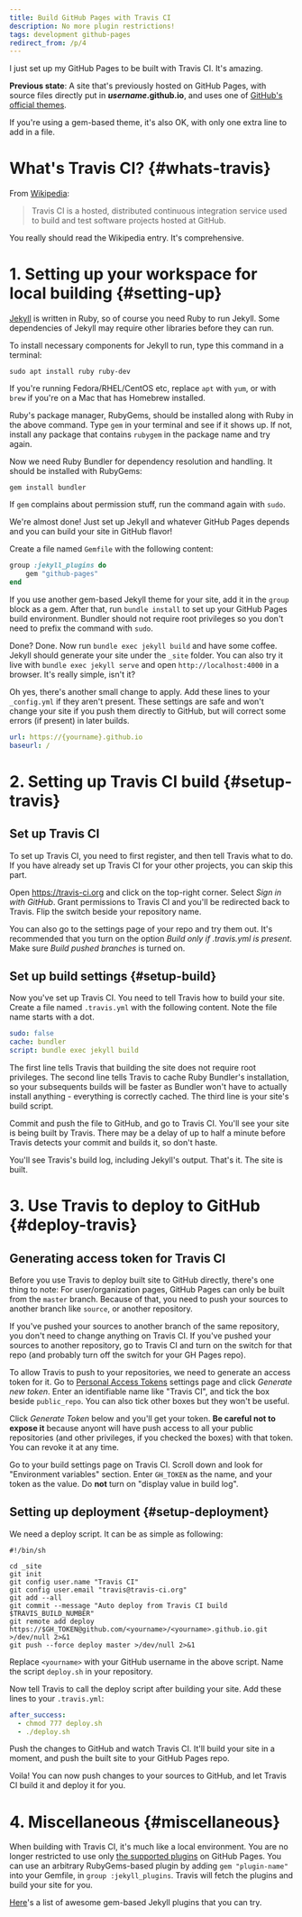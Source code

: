 ```yaml
---
title: Build GitHub Pages with Travis CI
description: No more plugin restrictions!
tags: development github-pages
redirect_from: /p/4
---
```


I just set up my GitHub Pages to be built with Travis CI. It's amazing.

**Previous state**: A site that's previously hosted on GitHub Pages, with source files directly put in **_username_.github.io**, and uses one of [GitHub's official themes][3].

If you're using a gem-based theme, it's also OK, with only one extra line to add in a file.


# What's Travis CI? {#whats-travis}

From [Wikipedia][1]:

> Travis CI is a hosted, distributed continuous integration service used to build and test software projects hosted at GitHub.

You really should read the Wikipedia entry. It's comprehensive.

# 1. Setting up your workspace for local building {#setting-up}

[Jekyll][2] is written in Ruby, so of course you need Ruby to run Jekyll. Some dependencies of Jekyll may require other libraries before they can run.

To install necessary components for Jekyll to run, type this command in a terminal:

```
sudo apt install ruby ruby-dev
```

If you're running Fedora/RHEL/CentOS etc, replace `apt` with `yum`, or with `brew` if you're on a Mac that has Homebrew installed.

Ruby's package manager, RubyGems, should be installed along with Ruby in the above command. Type `gem` in your terminal and see if it shows up. If not, install any package that contains `rubygem` in the package name and try again.

Now we need Ruby Bundler for dependency resolution and handling. It should be installed with RubyGems:

```
gem install bundler
```

If `gem` complains about permission stuff, run the command again with `sudo`.

We're almost done! Just set up Jekyll and whatever GitHub Pages depends and you can build your site in GitHub flavor!

Create a file named `Gemfile` with the following content:

```ruby
group :jekyll_plugins do
    gem "github-pages"
end
```

If you use another gem-based Jekyll theme for your site, add it in the `group` block as a gem. After that, run `bundle install` to set up your GitHub Pages build environment. Bundler should not require root privileges so you don't need to prefix the command with `sudo`.

Done? Done. Now run `bundle exec jekyll build` and have some coffee. Jekyll should generate your site under the `_site` folder. You can also try it live with `bundle exec jekyll serve` and open `http://localhost:4000` in a browser. It's really simple, isn't it?

Oh yes, there's another small change to apply. Add these lines to your `_config.yml` if they aren't present. These settings are safe and won't change your site if you push them directly to GitHub, but will correct some errors (if present) in later builds.

```yaml
url: https://{yourname}.github.io
baseurl: /
```


# 2. Setting up Travis CI build {#setup-travis}

## Set up Travis CI

To set up Travis CI, you need to first register, and then tell Travis what to do. If you have already set up Travis CI for your other projects, you can skip this part.

Open <https://travis-ci.org> and click on the top-right corner. Select *Sign in with GitHub*. Grant permissions to Travis CI and you'll be redirected back to Travis. Flip the switch beside your repository name.

You can also go to the settings page of your repo and try them out. It's recommended that you turn on the option *Build only if .travis.yml is present*. Make sure *Build pushed branches* is turned on.

## Set up build settings {#setup-build}

Now you've set up Travis CI. You need to tell Travis how to build your site. Create a file named `.travis.yml` with the following content. Note the file name starts with a dot.

```yaml
sudo: false
cache: bundler
script: bundle exec jekyll build
```

The first line tells Travis that building the site does not require root privileges. The second line tells Travis to cache Ruby Bundler's installation, so your subsequents builds will be faster as Bundler won't have to actually install anything - everything is correctly cached. The third line is your site's build script.

Commit and push the file to GitHub, and go to Travis CI. You'll see your site is being built by Travis. There may be a delay of up to half a minute before Travis detects your commit and builds it, so don't haste.

You'll see Travis's build log, including Jekyll's output. That's it. The site is built.


# 3. Use Travis to deploy to GitHub {#deploy-travis}

## Generating access token for Travis CI

Before you use Travis to deploy built site to GitHub directly, there's one thing to note: For user/organization pages, GitHub Pages can only be built from the `master` branch. Because of that, you need to push your sources to another branch like `source`, or another repository.

If you've pushed your sources to another branch of the same repository, you don't need to change anything on Travis CI. If you've pushed your sources to another repository, go to Travis CI and turn on the switch for that repo (and probably turn off the switch for your GH Pages repo).

To allow Travis to push to your repositories, we need to generate an access token for it. Go to [Personal Access Tokens][4] settings page and click *Generate new token*. Enter an identifiable name like "Travis CI", and tick the box beside `public_repo`. You can also tick other boxes but they won't be useful.

Click *Generate Token* below and you'll get your token. **Be careful not to expose it** because anyont will have push access to all your public repositories (and other privileges, if you checked the boxes) with that token. You can revoke it at any time.

Go to your build settings page on Travis CI. Scroll down and look for "Environment variables" section. Enter `GH_TOKEN` as the name, and your token as the value. Do **not** turn on "display value in build log".

## Setting up deployment {#setup-deployment}

We need a deploy script. It can be as simple as following:

```shell
#!/bin/sh

cd _site
git init
git config user.name "Travis CI"
git config user.email "travis@travis-ci.org"
git add --all
git commit --message "Auto deploy from Travis CI build $TRAVIS_BUILD_NUMBER"
git remote add deploy https://$GH_TOKEN@github.com/<yourname>/<yourname>.github.io.git >/dev/null 2>&1
git push --force deploy master >/dev/null 2>&1
```

Replace `<yourname>` with your GitHub username in the above script. Name the script `deploy.sh` in your repository.

Now tell Travis to call the deploy script after building your site. Add these lines to your `.travis.yml`:

```yaml
after_success:
  - chmod 777 deploy.sh
  - ./deploy.sh
```

Push the changes to GitHub and watch Travis CI. It'll build your site in a moment, and push the built site to your GitHub Pages repo.

Voila! You can now push changes to your sources to GitHub, and let Travis CI build it and deploy it for you.


# 4. Miscellaneous {#miscellaneous}

When building with Travis CI, it's much like a local environment. You are no longer restricted to use only [the supported plugins][5] on GitHub Pages. You can use an arbitrary RubyGems-based plugin by adding `gem "plugin-name"` into your Gemfile, in `group :jekyll_plugins`. Travis will fetch the plugins and build your site for you.

[Here][6]'s a list of awesome gem-based Jekyll plugins that you can try.



  [1]: https://en.wikipedia.org/wiki/Travis_CI
  [2]: https://en.wikipedia.org/wiki/Jekyll_(software)
  [3]: https://github.com/pages-themes
  [4]: https://github.com/settings/tokens
  [5]: https://help.github.com/articles/configuring-jekyll-plugins/
  [6]: https://github.com/planetjekyll/awesome-jekyll-plugins

